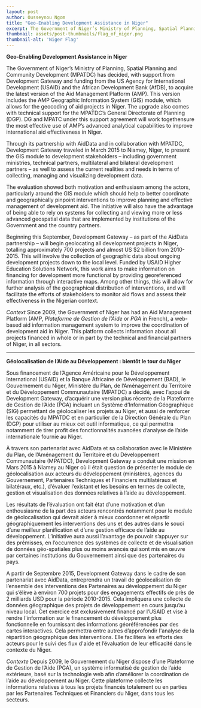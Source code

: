 ```yaml
---
layout: post
author: Ousseynou Ngom
title: "Geo-Enabling Development Assistance in Niger"
excerpt: The Government of Niger’s Ministry of Planning, Spatial Planning and Community Development (MPATDC) has decided, with support from Development Gateway and funding from the...
thumbnail: assets/post-thumbnails/flag_of_niger.png
thumbnail-alt: 'Niger Flag'
---
```


**Geo-Enabling Development Assistance in Niger**
 
The Government of Niger’s Ministry of Planning, Spatial Planning and Community Development (MPATDC) has decided, with support from Development Gateway and funding from the US Agency for International Development (USAID) and the African Development Bank (AfDB), to acquire the latest version of the Aid Management Platform (AMP). This version includes the AMP Geographic Information System (GIS) module, which allows for the geocoding of aid projects in Niger. The upgrade also comes with technical support for the MPATDC’s General Directorate of Planning (DGP). DG and MPATC under this support agreement will work togethensure the most effective use of AMP’s advanced analytical capabilities to improve international aid effectiveness in Niger.

Through its partnership with AidData and in collaboration with MPATDC, Development Gateway traveled in March 2015 to Niamey, Niger, to present the GIS module to development stakeholders – including government ministries, technical partners, multilateral and bilateral development partners – as well to assess the current realities and needs in terms of collecting, managing and visualizing development data.

The evaluation showed both motivation and enthusiasm among the actors, particularly around the GIS module which should help to better coordinate and geographically pinpoint interventions to improve planning and effective management of development aid. The initiative will also have the advantage of being able to rely on systems for collecting and viewing more or less advanced geospatial data that are implemented by institutions of the Government and the country partners.

Beginning this September, Development Gateway – as part of the AidData partnership – will begin geolocating all development projects in Niger, totalling approximately 700 projects and almost US $2 billion from 2010-2015. This will involve the collection of geographic data about ongoing development projects down to the local level. Funded by USAID Higher Education Solutions Network, this work aims to make information on financing for development more functional by providing georeferenced information through interactive maps. Among other things, this will allow for further analysis of the geographical distribution of interventions, and will facilitate the efforts of stakeholders to monitor aid flows and assess their effectiveness in the Nigerian context.

*Context*
Since 2009, the Government of Niger has had an Aid Management Platform (AMP, *Plateforme de Gestion de l’Aide* or *PGA* in French), a web-based aid information management system to improve the coordination of development aid in Niger. This platform collects information about all projects financed in whole or in part by the technical and financial partners of Niger, in all sectors.

- - - - - -

**Géolocalisation de l’Aide au Développement : bientôt le tour du Niger**

Sous financement de l’Agence Américaine pour le Développement International (USAID) et la Banque Africaine de Développement (BAD), le Gouvernement du Niger, Ministère du Plan, de l’Aménagement du Territoire et du Développement Communautaire (MPATDC) a décidé, avec l’appui de Development Gateway, d’acquérir une version plus récente de la Plateforme de Gestion de l’Aide (PGA) incluant un Système d’Information Géographique (SIG) permettant de géolocaliser les projets au Niger, et aussi de renforcer les capacités du MPATDC et en particulier de la Direction Générale du Plan (DGP) pour utiliser au mieux cet outil informatique, ce qui permettra notamment de tirer profit des fonctionnalités avancées d’analyse de l’aide internationale fournie au Niger.

À travers son partenariat avec AidData et sa collaboration avec le Ministère du Plan, de l’Aménagement du Territoire et du Développement Communautaire (MPATDC), Development Gateway a conduit une mission en Mars 2015 à Niamey au Niger où il était question de présenter le module de géolocalisation aux acteurs du développement (ministères, agences du Gouvernement, Partenaires Techniques et Financiers multilatéraux et bilatéraux, etc.), d’évaluer l’existant et les besoins en termes de collecte, gestion et visualisation des données relatives à l’aide au développement.

Les résultats de l’évaluation ont fait état d’une motivation et d’un enthousiasme de la part des acteurs rencontrés notamment pour le module de géolocalisation qui devrait aider à mieux coordonner et répartir géographiquement les interventions des uns et des autres dans le souci d’une meilleur planification et d’une gestion efficace de l’aide au développement. L’initiative aura aussi l’avantage de pouvoir s’appuyer sur des prémisses, en l’occurrence des systèmes de collecte et de visualisation de données géo-spatiales plus ou moins avancés qui sont mis en œuvre par certaines institutions du Gouvernement ainsi que des partenaires du pays.

A partir de Septembre 2015, Development Gateway dans le cadre de son partenariat avec AidData, entreprendra un travail de géolocalisation de l’ensemble des interventions des Partenaires au développement du Niger qui s’élève à environ 700 projets pour des engagements effectifs de près de 2 milliards USD pour la période 2010-2015. Cela impliquera une collecte de données géographique des projets de développement en cours jusqu’au niveau local. Cet exercice est exclusivement financé par l’USAID et vise à rendre l'information sur le financement du développement plus fonctionnelle en fournissant des informations géoréférencées par des cartes interactives. Cela permettra entre autres d’approfondir l'analyse de la répartition géographique des interventions. Elle facilitera les efforts des acteurs pour le suivi des flux d'aide et l’évaluation de leur efficacité dans le contexte du Niger.
 
*Contexte*
Depuis 2009, le Gouvernement du Niger dispose d’une Plateforme de Gestion de l’Aide (PGA), un système informatisé de gestion de l’aide  extérieure, basé sur la technologie web afin d’améliorer la coordination de l’aide au développement au Niger. Cette plateforme collecte les informations relatives à tous les projets financés totalement ou en parties par les Partenaires Techniques et Financiers du Niger, dans tous les secteurs.

